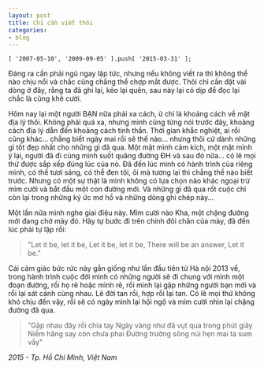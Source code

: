 ```yaml
---
layout: post
title: Chỉ cần viết thôi
categories:
- blog
---
```


    [ '2007-05-10', '2009-09-05' ].push[ '2015-03-31' ];

Đáng ra cần phải ngủ ngay lập tức, nhưng nếu không viết ra thì không thể nào chịu nổi và chắc cũng chẳng thể chợp mắt được. Thôi chỉ cần đặt vài dòng ở đây, rằng ta đã ghi lại, kẻo lại quên, sau này lại có dịp để đọc lại chắc là cũng khẽ cười.

Hôm nay lại một người BẠN nữa phải xa cách, ừ chỉ là khoảng cách về mặt địa lý thôi. Không phải quá xa, nhưng mình cũng từng nói trước đây, khoảng cách địa lý dẫn đến khoảng cách tinh thần. Thời gian khắc nghiệt, ai rồi cũng khác... chẳng biết ngày mai rồi sẽ thế nào... nhưng thôi cứ dành những gì tốt đẹp nhất cho những gì đã qua. Một mặt mình cảm kích, một mặt mình ỷ lại, người đã đi cùng mình suốt quãng đường ĐH và sau đó nữa... có lẽ mọi thứ được sắp xếp đúng lúc của nó. Đã đến lúc mình có hành trình của riêng mình, có thể tươi sáng, có thể đen tôi, ôi mà tương lại thì chẳng thể nào biết trước. Nhưng có một sự thật là mình không có lựa chọn nào khác ngoại trừ mỉm cười và bắt đầu một con đường mới. Và những gì đã qua rốt cuộc chỉ còn lại trong những ký ức mơ hồ và những dòng ghi chép này...

Một lần nữa mình nghe giai điệu này. Mỉm cười nào Kha, một chặng đường mới đang chờ mày đó. Hãy tự bước đi trên chính đôi chân của mày, đã đến lúc phải tự lập rồi:

> "Let it be, let it be, 
> Let it be, let it be, 
> There will be an answer, 
> Let it be."

Cái cảm giác bức rức này gần giống như lần đầu tiên từ Hà nội 2013 về, trong hành trình cuộc đời mình có những người sẽ đi chung với mình một đoạn đường, rồi họ rẽ hoặc mình rẽ, rồi mình lại gặp những người bạn mới và rồi lại sát cánh cùng nhau. Lẽ đời tan rồi, hợp rồi lại tan. Có lẽ mọi thứ không khó chịu đến vậy, rồi sẽ có ngày mình lại hội ngộ và mỉm cười nhìn lại chặng đường đã qua. 

> "Gặp nhau đây rồi chia tay 
> Ngày vàng như đã vụt qua trong phút giây 
> Niềm hăng say còn chưa phai 
> Đường trường sông núi hẹn mai ta sum vầy"

*2015 - Tp. Hồ Chí Minh, Việt Nam*